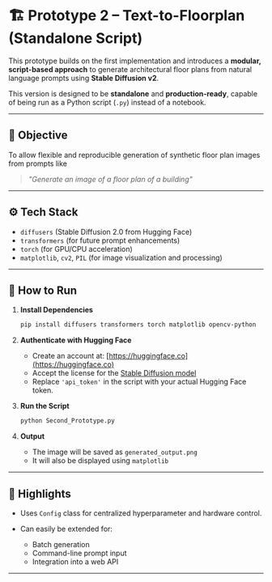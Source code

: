 # 🏗️ Prototype 2 – Text-to-Floorplan (Standalone Script)

This prototype builds on the first implementation and introduces a **modular, script-based approach** to generate architectural floor plans from natural language prompts using **Stable Diffusion v2**.

This version is designed to be **standalone** and **production-ready**, capable of being run as a Python script (`.py`) instead of a notebook.

---

## 🎯 Objective

To allow flexible and reproducible generation of synthetic floor plan images from prompts like  
> *"Generate an image of a floor plan of a building"*

---

## ⚙️ Tech Stack

- `diffusers` (Stable Diffusion 2.0 from Hugging Face)
- `transformers` (for future prompt enhancements)
- `torch` (for GPU/CPU acceleration)
- `matplotlib`, `cv2`, `PIL` (for image visualization and processing)

---

## 🚀 How to Run

1. **Install Dependencies**
   ```bash
   pip install diffusers transformers torch matplotlib opencv-python
   ```

2. **Authenticate with Hugging Face**

   * Create an account at: [https://huggingface.co](https://huggingface.co)
   * Accept the license for the [Stable Diffusion model](https://huggingface.co/stabilityai/stable-diffusion-2)
   * Replace `'api_token'` in the script with your actual Hugging Face token.

3. **Run the Script**

   ```bash
   python Second_Prototype.py
   ```

4. **Output**

   * The image will be saved as `generated_output.png`
   * It will also be displayed using `matplotlib`

---

## 📌 Highlights

* Uses `Config` class for centralized hyperparameter and hardware control.
* Can easily be extended for:

  * Batch generation
  * Command-line prompt input
  * Integration into a web API

---